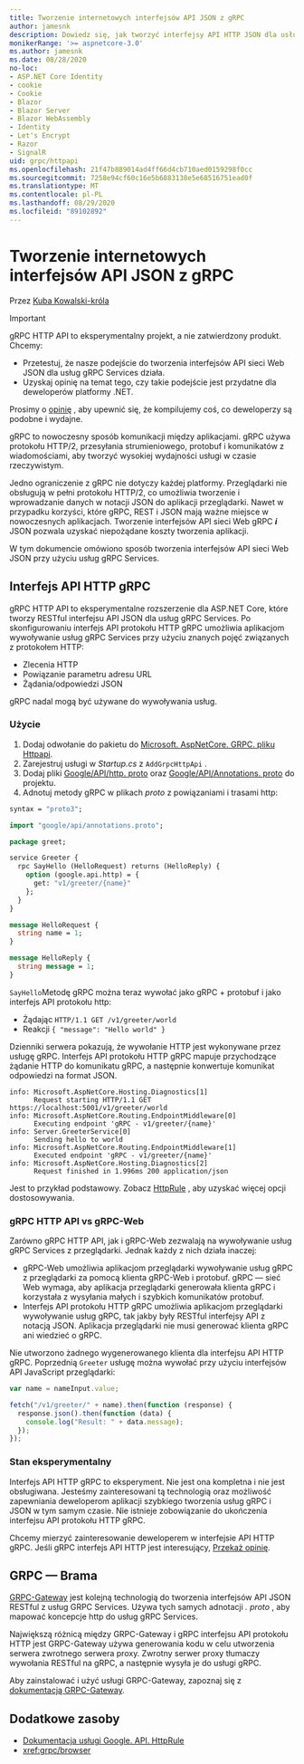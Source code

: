 ```yaml
---
title: Tworzenie internetowych interfejsów API JSON z gRPC
author: jamesnk
description: Dowiedz się, jak tworzyć interfejsy API HTTP JSON dla usług gRPC Services.
monikerRange: '>= aspnetcore-3.0'
ms.author: jamesnk
ms.date: 08/28/2020
no-loc:
- ASP.NET Core Identity
- cookie
- Cookie
- Blazor
- Blazor Server
- Blazor WebAssembly
- Identity
- Let's Encrypt
- Razor
- SignalR
uid: grpc/httpapi
ms.openlocfilehash: 21f47b889014ad4ff66d4cb710aed0159298f0cc
ms.sourcegitcommit: 7258e94cf60c16e5b6883138e5e68516751ead0f
ms.translationtype: MT
ms.contentlocale: pl-PL
ms.lasthandoff: 08/29/2020
ms.locfileid: "89102892"
---
```

# <a name="create-json-web-apis-from-grpc"></a>Tworzenie internetowych interfejsów API JSON z gRPC

Przez [Kuba Kowalski-króla](https://twitter.com/jamesnk)

> [!IMPORTANT]
> gRPC HTTP API to eksperymentalny projekt, a nie zatwierdzony produkt. Chcemy:
>
> * Przetestuj, że nasze podejście do tworzenia interfejsów API sieci Web JSON dla usług gRPC Services działa.
> * Uzyskaj opinię na temat tego, czy takie podejście jest przydatne dla deweloperów platformy .NET.
>
> Prosimy o [opinię](https://github.com/grpc/grpc-dotnet/issues/167) , aby upewnić się, że kompilujemy coś, co deweloperzy są podobne i wydajne.

gRPC to nowoczesny sposób komunikacji między aplikacjami. gRPC używa protokołu HTTP/2, przesyłania strumieniowego, protobuf i komunikatów z wiadomościami, aby tworzyć wysokiej wydajności usługi w czasie rzeczywistym.

Jedno ograniczenie z gRPC nie dotyczy każdej platformy. Przeglądarki nie obsługują w pełni protokołu HTTP/2, co umożliwia tworzenie i wprowadzanie danych w notacji JSON do aplikacji przeglądarki. Nawet w przypadku korzyści, które gRPC, REST i JSON mają ważne miejsce w nowoczesnych aplikacjach. Tworzenie interfejsów API sieci Web gRPC ***i*** JSON pozwala uzyskać niepożądane koszty tworzenia aplikacji.

W tym dokumencie omówiono sposób tworzenia interfejsów API sieci Web JSON przy użyciu usług gRPC Services.

## <a name="grpc-http-api"></a>Interfejs API HTTP gRPC

gRPC HTTP API to eksperymentalne rozszerzenie dla ASP.NET Core, które tworzy RESTful interfejsu API JSON dla usług gRPC Services. Po skonfigurowaniu interfejs API protokołu HTTP gRPC umożliwia aplikacjom wywoływanie usług gRPC Services przy użyciu znanych pojęć związanych z protokołem HTTP:

* Zlecenia HTTP
* Powiązanie parametru adresu URL
* Żądania/odpowiedzi JSON

gRPC nadal mogą być używane do wywoływania usług.

### <a name="usage"></a>Użycie

1. Dodaj odwołanie do pakietu do [Microsoft. AspNetCore. GRPC. pliku Httpapi](https://www.nuget.org/packages/Microsoft.AspNetCore.Grpc.HttpApi).
1. Zarejestruj usługi w *Startup.cs* z `AddGrpcHttpApi` .
1. Dodaj pliki [Google/API/http. proto](https://github.com/aspnet/AspLabs/blob/c1e59cacf7b9606650d6ec38e54fa3a82377f360/src/GrpcHttpApi/sample/Proto/google/api/http.proto) oraz [Google/API/Annotations. proto](https://github.com/aspnet/AspLabs/blob/c1e59cacf7b9606650d6ec38e54fa3a82377f360/src/GrpcHttpApi/sample/Proto/google/api/annotations.proto) do projektu.
1. Adnotuj metody gRPC w plikach *proto* z powiązaniami i trasami http:

```protobuf
syntax = "proto3";

import "google/api/annotations.proto";

package greet;

service Greeter {
  rpc SayHello (HelloRequest) returns (HelloReply) {
    option (google.api.http) = {
      get: "v1/greeter/{name}"
    };
  }
}

message HelloRequest {
  string name = 1;
}

message HelloReply {
  string message = 1;
}
```

`SayHello`Metodę gRPC można teraz wywołać jako gRPC + protobuf i jako interfejs API protokołu http:

* Żądając `HTTP/1.1 GET /v1/greeter/world`
* Reakcji `{ "message": "Hello world" }`

Dzienniki serwera pokazują, że wywołanie HTTP jest wykonywane przez usługę gRPC. Interfejs API protokołu HTTP gRPC mapuje przychodzące żądanie HTTP do komunikatu gRPC, a następnie konwertuje komunikat odpowiedzi na format JSON.

```
info: Microsoft.AspNetCore.Hosting.Diagnostics[1]
      Request starting HTTP/1.1 GET https://localhost:5001/v1/greeter/world
info: Microsoft.AspNetCore.Routing.EndpointMiddleware[0]
      Executing endpoint 'gRPC - v1/greeter/{name}'
info: Server.GreeterService[0]
      Sending hello to world
info: Microsoft.AspNetCore.Routing.EndpointMiddleware[1]
      Executed endpoint 'gRPC - v1/greeter/{name}'
info: Microsoft.AspNetCore.Hosting.Diagnostics[2]
      Request finished in 1.996ms 200 application/json
```

Jest to przykład podstawowy. Zobacz [HttpRule](https://cloud.google.com/service-infrastructure/docs/service-management/reference/rpc/google.api#google.api.HttpRule) , aby uzyskać więcej opcji dostosowywania.

### <a name="grpc-http-api-vs-grpc-web"></a>gRPC HTTP API vs gRPC-Web

Zarówno gRPC HTTP API, jak i gRPC-Web zezwalają na wywoływanie usług gRPC Services z przeglądarki. Jednak każdy z nich działa inaczej:

* gRPC-Web umożliwia aplikacjom przeglądarki wywoływanie usług gRPC z przeglądarki za pomocą klienta gRPC-Web i protobuf. gRPC — sieć Web wymaga, aby aplikacja przeglądarki generowała klienta gRPC i korzystała z wysyłania małych i szybkich komunikatów protobuf.
* Interfejs API protokołu HTTP gRPC umożliwia aplikacjom przeglądarki wywoływanie usług gRPC, tak jakby były RESTful interfejsy API z notacją JSON. Aplikacja przeglądarki nie musi generować klienta gRPC ani wiedzieć o gRPC.

Nie utworzono żadnego wygenerowanego klienta dla interfejsu API HTTP gRPC. Poprzednią `Greeter` usługę można wywołać przy użyciu interfejsów API JavaScript przeglądarki:

```javascript
var name = nameInput.value;

fetch("/v1/greeter/" + name).then(function (response) {
  response.json().then(function (data) {
    console.log("Result: " + data.message);
  });
});
```

### <a name="experimental-status"></a>Stan eksperymentalny

Interfejs API HTTP gRPC to eksperyment. Nie jest ona kompletna i nie jest obsługiwana. Jesteśmy zainteresowani tą technologią oraz możliwość zapewniania deweloperom aplikacji szybkiego tworzenia usług gRPC i JSON w tym samym czasie. Nie istnieje zobowiązanie do ukończenia interfejsu API protokołu HTTP gRPC.

Chcemy mierzyć zainteresowanie deweloperem w interfejsie API HTTP gRPC. Jeśli gRPC interfejs API HTTP jest interesujący, [Przekaż opinię](https://github.com/grpc/grpc-dotnet/issues/167).

## <a name="grpc-gateway"></a>GRPC — Brama

[GRPC-Gateway](https://grpc-ecosystem.github.io/grpc-gateway/) jest kolejną technologią do tworzenia interfejsów API JSON RESTful z usług GRPC Services. Używa tych samych adnotacji *. proto* , aby mapować koncepcje http do usług gRPC Services.

Największą różnicą między GRPC-Gateway i gRPC interfejsu API protokołu HTTP jest GRPC-Gateway używa generowania kodu w celu utworzenia serwera zwrotnego serwera proxy. Zwrotny serwer proxy tłumaczy wywołania RESTful na gRPC, a następnie wysyła je do usługi gRPC.

Aby zainstalować i użyć usługi GRPC-Gateway, zapoznaj się z [dokumentacją GRPC-Gateway](https://grpc-ecosystem.github.io/grpc-gateway/docs/usage.html).

## <a name="additional-resources"></a>Dodatkowe zasoby

* [Dokumentacja usługi Google. API. HttpRule](https://cloud.google.com/service-infrastructure/docs/service-management/reference/rpc/google.api#google.api.HttpRule)
* <xref:grpc/browser>
